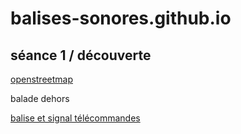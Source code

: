 # balises-sonores.github.io
## séance 1 / découverte
[openstreetmap](s1-osm.md)

balade dehors

[balise et signal télécommandes](s1-signal.md) 
